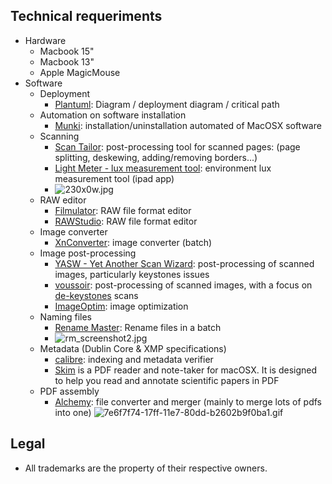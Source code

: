 ## Technical requeriments ##

* Hardware
     - Macbook 15"
     - Macbook 13"
     - Apple MagicMouse
* Software
     - Deployment
          + [Plantuml](http://www.plantuml.com/plantuml/uml/):  Diagram / deployment diagram / critical path
     - Automation on software installation
          + [Munki](https://www.munki.org/munki/): installation/uninstallation automated of MacOSX software
     - Scanning
 	      + [Scan Tailor](http://scantailor.org/): post-processing tool for scanned pages: (page splitting, deskewing, adding/removing borders...)
          + [Light Meter - lux measurement tool](https://itunes.apple.com/es/app/light-meter-lux-measurement-tool/id642285909?mt=8): environment lux measurement tool (ipad app)
          + ![230x0w.jpg](https://bitbucket.org/repo/5qA7gpA/images/561974045-230x0w.jpg)
     - RAW editor
          + [Filmulator](https://github.com/CarVac/filmulator-gui): RAW file format editor
          + [RAWStudio](https://github.com/rawstudio/rawstudio): RAW file format editor
     - Image converter
          + [XnConverter](https://www.xnview.com/en/xnconvert/): image converter (batch)
     - Image post-processing
          + [YASW - Yet Another Scan Wizard](https://sourceforge.net/projects/yascanw/): post-processing of scanned images, particularly keystones issues
          + [voussoir](https://github.com/publicus/voussoir): post-processing of scanned images, with a focus on [de-keystones](https://www.researchgate.net/figure/Digital-image-process-for-keystone-and-fan-shape-distortions-correction-a-Keystone_fig6_258041815) scans
          + [ImageOptim](https://github.com/ImageOptim/ImageOptim): image optimization
     - Naming files
          + [Rename Master](http://www.joejoesoft.com/vcms/108/): Rename files in a batch
          + ![rm_screenshot2.jpg](https://bitbucket.org/repo/5qA7gpA/images/1559824972-rm_screenshot2.jpg)    
     - Metadata (Dublin Core & XMP specifications)
          - [calibre](https://calibre-ebook.com): indexing and metadata verifier
          - [Skim](https://skim-app.sourceforge.io) is a PDF reader and note-taker for macOSX. It is designed to help you read and annotate scientific papers in PDF
     - PDF assembly
          - [Alchemy](https://github.com/dawnlabs/alchemy): file converter and merger (mainly to merge lots of pdfs into one)
          ![7e6f7f74-17ff-11e7-80dd-b2602b9f0ba1.gif](https://bitbucket.org/repo/5qA7gpA/images/2680327398-7e6f7f74-17ff-11e7-80dd-b2602b9f0ba1.gif)

     
## Legal ##

* All trademarks are the property of their respective owners.